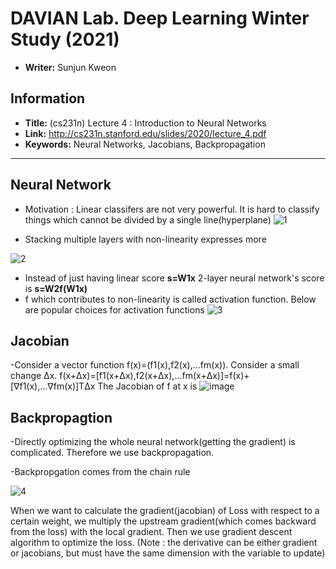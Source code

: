 # DAVIAN Lab. Deep Learning Winter Study (2021)

- **Writer:** Sunjun Kweon

## Information

- **Title:** (cs231n) Lecture 4 : Introduction to Neural Networks 
- **Link:** http://cs231n.stanford.edu/slides/2020/lecture_4.pdf
- **Keywords:** Neural Networks, Jacobians, Backpropagation
-------------------------------------------------------

## Neural Network

- Motivation : Linear classifers are not very powerful. It is hard to classify things which cannot be divided by a single line(hyperplane)
![1](https://user-images.githubusercontent.com/59158426/106470232-98de6e80-64e3-11eb-85c2-0257ecc74dde.PNG)

- Stacking multiple layers with non-linearity expresses more

![2](https://user-images.githubusercontent.com/59158426/106471208-bf50d980-64e4-11eb-8093-1c9ecde09bbe.PNG)
- Instead of just having linear score **s=W1x** 2-layer neural network's score is **s=W2f(W1x)**
- f which contributes to non-linearity is called activation function. Below are popular choices for activation functions
![3](https://user-images.githubusercontent.com/59158426/106471511-0b038300-64e5-11eb-82e1-dd38e0bbd6ab.PNG)

## Jacobian

-Consider a vector function f(x)=(f1(x),f2(x),...fm(x)). Consider a small change Δx.
 f(x+Δx)=[f1(x+Δx),f2(x+Δx),...fm(x+Δx)]=f(x)+[∇f1(x),...∇fm(x)]TΔx
 The Jacobian of f at x is 
![image](https://user-images.githubusercontent.com/59158426/106474024-d0e7b080-64e7-11eb-9ff5-a4aceaa35250.png)

## Backpropagtion

-Directly optimizing the whole neural network(getting the gradient) is complicated. Therefore we use backpropagation.

-Backpropgation comes from the chain rule

![4](https://user-images.githubusercontent.com/59158426/106472698-481c4500-64e6-11eb-9525-e67264e1fd88.PNG)

When we want to calculate the gradient(jacobian) of Loss with respect to a certain weight, we multiply the upstream gradient(which comes backward from the loss) with
the local gradient. Then we use gradient descent algorithm to optimize the loss. 
(Note : the derivative can be either gradient or jacobians, but must have the same dimension with the variable to update)


